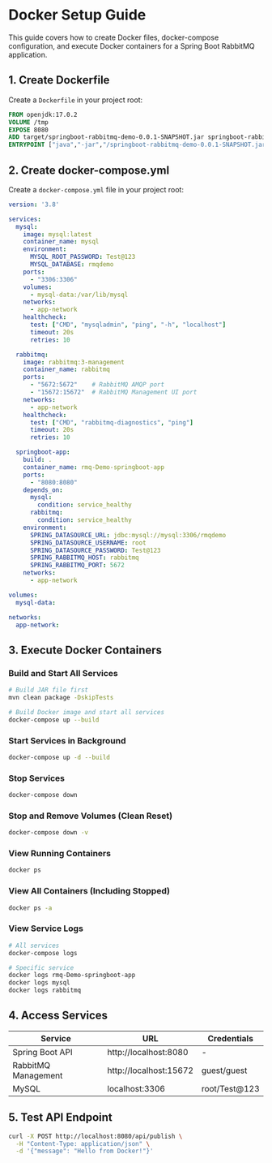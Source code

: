 # Docker Setup Guide

This guide covers how to create Docker files, docker-compose configuration, and execute Docker containers for a Spring Boot RabbitMQ application.

## 1. Create Dockerfile

Create a `Dockerfile` in your project root:

```dockerfile
FROM openjdk:17.0.2
VOLUME /tmp
EXPOSE 8080
ADD target/springboot-rabbitmq-demo-0.0.1-SNAPSHOT.jar springboot-rabbitmq-demo-0.0.1-SNAPSHOT.jar
ENTRYPOINT ["java","-jar","/springboot-rabbitmq-demo-0.0.1-SNAPSHOT.jar"]
```

## 2. Create docker-compose.yml

Create a `docker-compose.yml` file in your project root:

```yaml
version: '3.8'

services:
  mysql:
    image: mysql:latest
    container_name: mysql
    environment:
      MYSQL_ROOT_PASSWORD: Test@123
      MYSQL_DATABASE: rmqdemo
    ports:
      - "3306:3306"
    volumes:
      - mysql-data:/var/lib/mysql
    networks:
      - app-network
    healthcheck:
      test: ["CMD", "mysqladmin", "ping", "-h", "localhost"]
      timeout: 20s
      retries: 10

  rabbitmq:
    image: rabbitmq:3-management
    container_name: rabbitmq
    ports:
      - "5672:5672"    # RabbitMQ AMQP port
      - "15672:15672"  # RabbitMQ Management UI port
    networks:
      - app-network
    healthcheck:
      test: ["CMD", "rabbitmq-diagnostics", "ping"]
      timeout: 20s
      retries: 10

  springboot-app:
    build: .
    container_name: rmq-Demo-springboot-app
    ports:
      - "8080:8080"
    depends_on:
      mysql:
        condition: service_healthy
      rabbitmq:
        condition: service_healthy
    environment:
      SPRING_DATASOURCE_URL: jdbc:mysql://mysql:3306/rmqdemo
      SPRING_DATASOURCE_USERNAME: root
      SPRING_DATASOURCE_PASSWORD: Test@123
      SPRING_RABBITMQ_HOST: rabbitmq
      SPRING_RABBITMQ_PORT: 5672
    networks:
      - app-network

volumes:
  mysql-data:

networks:
  app-network:
```

## 3. Execute Docker Containers

### Build and Start All Services
```bash
# Build JAR file first
mvn clean package -DskipTests

# Build Docker image and start all services
docker-compose up --build
```

### Start Services in Background
```bash
docker-compose up -d --build
```

### Stop Services
```bash
docker-compose down
```

### Stop and Remove Volumes (Clean Reset)
```bash
docker-compose down -v
```

### View Running Containers
```bash
docker ps
```

### View All Containers (Including Stopped)
```bash
docker ps -a
```

### View Service Logs
```bash
# All services
docker-compose logs

# Specific service
docker logs rmq-Demo-springboot-app
docker logs mysql
docker logs rabbitmq
```

## 4. Access Services

| Service | URL | Credentials |
|---------|-----|-------------|
| Spring Boot API | http://localhost:8080 | - |
| RabbitMQ Management | http://localhost:15672 | guest/guest |
| MySQL | localhost:3306 | root/Test@123 |

## 5. Test API Endpoint

```bash
curl -X POST http://localhost:8080/api/publish \
  -H "Content-Type: application/json" \
  -d '{"message": "Hello from Docker!"}'
```